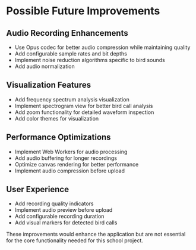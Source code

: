 # Possible Future Improvements

## Audio Recording Enhancements

- Use Opus codec for better audio compression while maintaining quality
- Add configurable sample rates and bit depths
- Implement noise reduction algorithms specific to bird sounds
- Add audio normalization

## Visualization Features

- Add frequency spectrum analysis visualization
- Implement spectrogram view for better bird call analysis
- Add zoom functionality for detailed waveform inspection
- Add color themes for visualization

## Performance Optimizations

- Implement Web Workers for audio processing
- Add audio buffering for longer recordings
- Optimize canvas rendering for better performance
- Implement audio compression before upload

## User Experience

- Add recording quality indicators
- Implement audio preview before upload
- Add configurable recording duration
- Add visual markers for detected bird calls

These improvements would enhance the application but are not essential for the core functionality needed for this school project.
